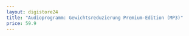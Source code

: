 ```yaml
---
layout: digistore24
title: "Audioprogramm: Gewichtsreduzierung Premium-Edition (MP3)"
price: 59.9
---
```

